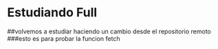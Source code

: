 # Estudiando Full
##volvemos a estudiar haciendo un cambio desde el repositorio remoto
###esto es para probar la funcion fetch
